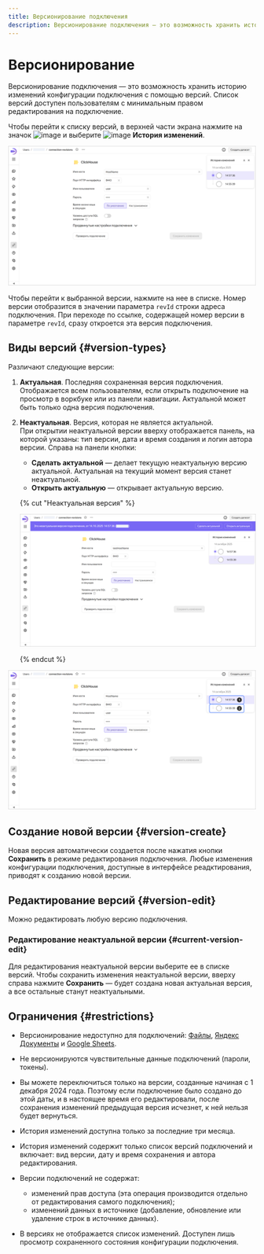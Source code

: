 ```yaml
---
title: Версионирование подключения
description: Версионирование подключения — это возможность хранить историю изменений конфигурации подключения с помощью версий. Список версий доступен пользователям с минимальным правом доступа {{ permission-write }} на подключение.
---
```


# Версионирование

Версионирование подключения — это возможность хранить историю изменений конфигурации подключения с помощью версий. Список версий доступен пользователям с минимальным правом редактирования на подключение.

Чтобы перейти к списку версий, в верхней части экрана нажмите на значок ![image](../../../_assets/console-icons/ellipsis.svg) и выберите ![image](../../../_assets/console-icons/clock.svg) **История изменений**.

![image](../../../_assets/datalens/concepts/connection-version-list.png)

Чтобы перейти к выбранной версии, нажмите на нее в списке. Номер версии отобразится в значении параметра `revId` строки адреса подключения. При переходе по ссылке, содержащей номер версии в параметре `revId`, сразу откроется эта версия подключения.

## Виды версий {#version-types}

Различают следующие версии:

1. **Актуальная**. Последняя сохраненная версия подключения. Отображается всем пользователям, если открыть подключение на просмотр в воркбуке или из панели навигации. Актуальной может быть только одна версия подключения.
1. **Неактуальная**. Версия, которая не является актуальной.  
   При открытии неактуальной версии вверху отображается панель, на которой указаны: тип версии, дата и время создания и логин автора версии. Справа на панели кнопки:

   * **Сделать актуальной** — делает текущую неактуальную версию актуальной. Актуальная на текущий момент версия станет неактуальной.
   * **Открыть актуальную** — открывает актуальную версию.
   
   {% cut "Неактуальная версия" %}

   ![image](../../../_assets/datalens/concepts/connection-irrelevant-version.png)

   {% endcut %}

![image](../../../_assets/datalens/concepts/connection-version-types.png)

## Создание новой версии {#version-create}

Новая версия автоматически создается после нажатия кнопки **Сохранить** в режиме редактирования подключения. Любые изменения конфигурации подключения, доступные в интерфейсе реадктирования, приводят к созданию новой версии.

## Редактирование версий {#version-edit}

Можно редактировать любую версию подключения.

### Редактирование неактуальной версии {#current-version-edit}

Для редактирования неактуальной версии выберите ее в списке версий. Чтобы сохранить изменения неактуальной версии, вверху справа нажмите **Сохранить** — будет создана новая актуальная версия, а все остальные станут неактуальными.

## Ограничения {#restrictions}

* Версионирование недоступно для подключений: [Файлы](../../operations/connection/create-file.md), [Яндекс Документы](../../operations/connection/create-yadocs.md) и [Google Sheets](../../operations/connection/create-google-sheets.md).
* Не версионируются чувствительные данные подключений (пароли, токены).
* Вы можете переключиться только на версии, созданные начиная с 1 декабря 2024 года. Поэтому если подключение было создано до этой даты, и в настоящее время его редактировали, после сохранения изменений предыдущая версия исчезнет, к ней нельзя будет вернуться.
* История изменений доступна только за последние три месяца.
* История изменений содержит только список версий подключений и включает: вид версии, дату и время сохранения и автора редактирования.
* Версии подключений не содержат:

  * изменений прав доступа (эта операция производится отдельно от редактирования самого подключения);
  * изменений данных в источнике (добавление, обновление или удаление строк в источнике данных).

* В версиях не отображается список изменений. Доступен лишь просмотр сохраненного состояния конфигурации подключения.